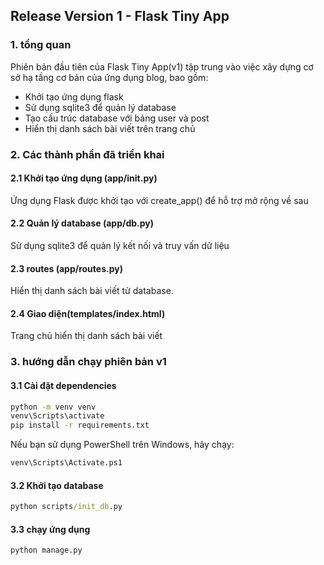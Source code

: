 ## Release Version 1 - Flask Tiny App
### 1. tổng quan
Phiên bản đầu tiên của Flask Tiny App(v1) tập trung vào việc xây dựng cơ sở hạ tầng cơ bản của ứng dụng blog, bao gồm:
 - Khởi tạo ứng dụng flask
 - Sử dụng sqlite3 để quản lý database
 - Tạo cấu trúc database với bảng user và post
 - Hiển thị danh sách bài viết trên trang chủ
### 2. Các thành phần đã triển khai
#### 2.1 Khởi tạo ứng dụng (app/__init__.py)
Ứng dụng Flask được khởi tạo với create_app() để hỗ trợ mở rộng về sau
#### 2.2 Quản lý database (app/db.py)
Sử dụng sqlite3 để quản lý kết nối và truy vấn dữ liệu
#### 2.3 routes (app/routes.py)
Hiển thị danh sách bài viết từ database.
#### 2.4 Giao diện(templates/index.html)
Trang chủ hiển thị danh sách bài viết

### 3. hướng dẫn chạy phiên bản v1
#### 3.1 Cài đặt dependencies
```cmd
python -m venv venv
venv\Scripts\activate
pip install -r requirements.txt
```

Nếu bạn sử dụng PowerShell trên Windows, hãy chạy:
```cmd
venv\Scripts\Activate.ps1
```
#### 3.2 Khởi tạo database
```cmd
python scripts/init_db.py
```
#### 3.3 chạy ứng dụng
```cmd
python manage.py
```